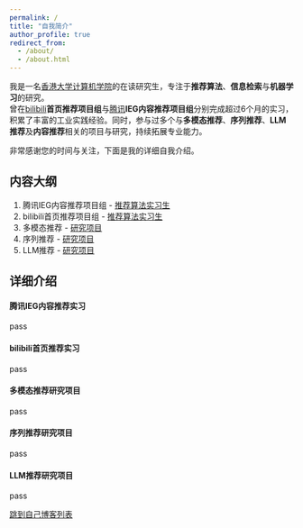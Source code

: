 ```yaml
---
permalink: /
title: "自我简介"
author_profile: true
redirect_from: 
  - /about/
  - /about.html
---
```


我是一名<a href="http://www.cds.hku.hk" target="_blank">香港大学计算机学院</a>的在读研究生，专注于**推荐算法**、**信息检索**与**机器学习**的研究。  
曾在<a href="http://www.bilibili.com" target="_blank">bilibili</a>**首页推荐项目组**与<a href="https://www.tencent.com/zh-cn/" target="_blank">腾讯</a>**IEG内容推荐项目组**分别完成超过6个月的实习，积累了丰富的工业实践经验。同时，参与过多个与**多模态推荐**、**序列推荐**、**LLM推荐**及**内容推荐**相关的项目与研究，持续拓展专业能力。  

非常感谢您的时间与关注，下面是我的详细自我介绍。

## 内容大纲
1. 腾讯IEG内容推荐项目组 - [推荐算法实习生](#jump1)
2. bilibili首页推荐项目组 - [推荐算法实习生](#jump2)
3. 多模态推荐 - [研究项目](#jump3)
4. 序列推荐 - [研究项目](#jump4)
5. LLM推荐 - [研究项目](#jump5)


## 详细介绍
#### <span id="jump1">腾讯IEG内容推荐实习</span>
pass


#### <span id="jump2">bilibili首页推荐实习</span>
pass


#### <span id="jump3">多模态推荐研究项目</span>
pass


#### <span id="jump4">序列推荐研究项目</span>
pass


#### <span id="jump5">LLM推荐研究项目</span>
pass


<a href="http://write.blog.csdn.net/postlist" target="_blank">跳到自己博客列表</a>
